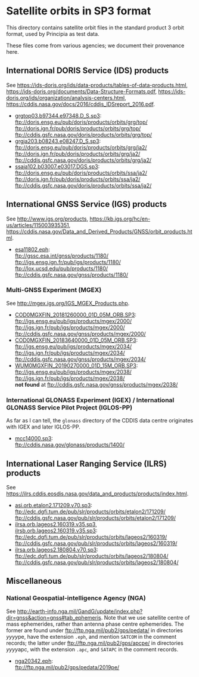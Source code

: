 ﻿# Satellite orbits in SP3 format

This directory contains satellite orbit files in the standard product 3 orbit
format, used by Principia as test data.

These files come from various agencies; we document their provenance here.

## International DORIS Service (IDS) products

See https://ids-doris.org/ids/data-products/tables-of-data-products.html,
https://ids-doris.org/documents/Data-Structure-Formats.pdf,
https://ids-doris.org/ids/organization/analysis-centers.html,
https://cddis.nasa.gov/docs/2016/cddis_IDSreport_2016.pdf.

- [grgtop03.b97344.e97348.D_S.sp3](grgtop03.b97344.e97348.D_S.sp3):<br>
  ftp://doris.ensg.eu/pub/doris/products/orbits/grg/top/ <br>
  ftp://doris.ign.fr/pub/doris/products/orbits/grg/top/ <br>
  ftp://cddis.gsfc.nasa.gov/doris/products/orbits/grg/top/
- [grgja203.b08243.e08247.D_S.sp3](grgja203.b08243.e08247.D_S.sp3):<br>
  ftp://doris.ensg.eu/pub/doris/products/orbits/grg/ja2/ <br>
  ftp://doris.ign.fr/pub/doris/products/orbits/grg/ja2/ <br>
  ftp://cddis.gsfc.nasa.gov/doris/products/orbits/grg/ja2/
- [ssaja102.b03007.e03017.DGS.sp3](ssaja102.b03007.e03017.DGS.sp3):<br>
  ftp://doris.ensg.eu/pub/doris/products/orbits/ssa/ja2/ <br>
  ftp://doris.ign.fr/pub/doris/products/orbits/ssa/ja2/ <br>
  ftp://cddis.gsfc.nasa.gov/doris/products/orbits/ssa/ja2/

## International GNSS Service (IGS) products

See http://www.igs.org/products,
https://kb.igs.org/hc/en-us/articles/115003935351,
https://cddis.nasa.gov/Data_and_Derived_Products/GNSS/orbit_products.html.

- [esa11802.eph](esa11802.eph):<br>
  ftp://gssc.esa.int/gnss/products/1180/ <br>
  ftp://igs.ensg.ign.fr/pub/igs/products/1180/ <br>
  ftp://lox.ucsd.edu/pub/products/1180/ <br>
  ftp://cddis.gsfc.nasa.gov/gnss/products/1180/

### Multi-GNSS Experiment (MGEX)

See http://mgex.igs.org/IGS_MGEX_Products.php.

- [COD0MGXFIN_20181260000_01D_05M_ORB.SP3](COD0MGXFIN_20181260000_01D_05M_ORB.SP3):<br>
  ftp://igs.ensg.eu/pub/igs/products/mgex/2000/ <br>
  ftp://igs.ign.fr/pub/igs/products/mgex/2000/ <br>
  ftp://cddis.gsfc.nasa.gov/gnss/products/mgex/2000/
- [COD0MGXFIN_20183640000_01D_05M_ORB.SP3](COD0MGXFIN_20183640000_01D_05M_ORB.SP3):<br>
  ftp://igs.ensg.eu/pub/igs/products/mgex/2034/ <br>
  ftp://igs.ign.fr/pub/igs/products/mgex/2034/ <br>
  ftp://cddis.gsfc.nasa.gov/gnss/products/mgex/2034/
- [WUM0MGXFIN_20190270000_01D_15M_ORB.SP3](WUM0MGXFIN_20190270000_01D_15M_ORB.SP3):<br>
  ftp://igs.ensg.eu/pub/igs/products/mgex/2038/ <br>
  ftp://igs.ign.fr/pub/igs/products/mgex/2038/ <br>
  **not found** at ftp://cddis.gsfc.nasa.gov/gnss/products/mgex/2038/


### International GLONASS Experiment (IGEX) / International GLONASS Service Pilot Project (IGLOS-PP)

As far as I can tell, the `glonass` directory of the CDDIS data centre
originates with IGEX and later IGLOS-PP.

- [mcc14000.sp3](mcc14000.sp3):<br>
  ftp://cddis.nasa.gov/glonass/products/1400/

## International Laser Ranging Service (ILRS) products

See https://ilrs.cddis.eosdis.nasa.gov/data_and_products/products/index.html.

- [asi.orb.etalon2.171209.v70.sp3](asi.orb.etalon2.171209.v70.sp3): <br>
  ftp://edc.dgfi.tum.de/pub/slr/products/orbits/etalon2/171209/ <br>
  ftp://cddis.gsfc.nasa.gov/pub/slr/products/orbits/etalon2/171209/
- [ilrsa.orb.lageos2.160319.v35.sp3](ilrsa.orb.lageos2.160319.v35.sp3),<br>
  [ilrsb.orb.lageos2.160319.v35.sp3](ilrsb.orb.lageos2.160319.v35.sp3):<br>
  ftp://edc.dgfi.tum.de/pub/slr/products/orbits/lageos2/160319/ <br>
  ftp://cddis.gsfc.nasa.gov/pub/slr/products/orbits/lageos2/160319/
- [ilrsa.orb.lageos2.180804.v70.sp3](ilrsa.orb.lageos2.180804.v70.sp3):<br>
  ftp://edc.dgfi.tum.de/pub/slr/products/orbits/lageos2/180804/ <br>
  ftp://cddis.gsfc.nasa.gov/pub/slr/products/orbits/lageos2/180804/

## Miscellaneous

### National Geospatial-intelligence Agency (NGA)

See http://earth-info.nga.mil/GandG/update/index.php?dir=gnss&action=gnss#tab_ephemeris.
Note that we use satellite centre of mass ephemerides, rather than antenna
phase centre ephemerides.
The former are found under ftp://ftp.nga.mil/pub2/gps/pedata/ in directories
*yyyy*pe, have the extension `.eph`, and mention `SATCOM` in the comment
records; the latter under ftp://ftp.nga.mil/pub2/gps/apcpe/ in directories
*yyyy*apc, with the extension `.apc`, and `SATAPC` in the comment records.

- [nga20342.eph](nga20342.eph):<br>
  ftp://ftp.nga.mil/pub2/gps/pedata/2019pe/

